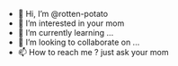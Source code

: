 - 👋 Hi, I’m @rotten-potato
- 👀 I’m interested in your mom
- 🌱 I’m currently learning ...
- 💞️ I’m looking to collaborate on ...
- 📫 How to reach me ? just ask your mom

<!---
rotten-potato/rotten-potato is a ✨ special ✨ repository because its `README.md` (this file) appears on your GitHub profile.
You can click the Preview link to take a look at your changes.
--->
